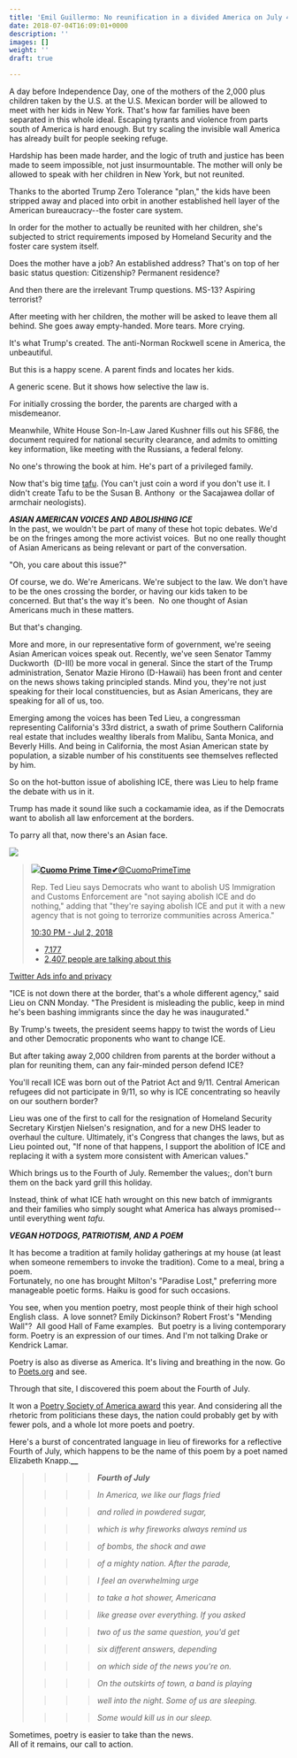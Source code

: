```yaml
---
title: 'Emil Guillermo: No reunification in a divided America on July 4th'
date: 2018-07-04T16:09:01+0000
description: ''
images: []
weight: ''
draft: true

---
```

A day before Independence Day, one of the mothers of the 2,000 plus children taken by the U.S. at the U.S. Mexican border will be allowed to meet with her kids in New York. That's how far families have been separated in this whole ideal. Escaping tyrants and violence from parts south of America is hard enough. But try scaling the invisible wall America has already built for people seeking refuge.

Hardship has been made harder, and the logic of truth and justice has been made to seem impossible, not just insurmountable. The mother will only be allowed to speak with her children in New York, but not reunited. 

Thanks to the aborted Trump Zero Tolerance "plan," the kids have been stripped away and placed into orbit in another established hell layer of the American bureaucracy--the foster care system.  
  
In order for the mother to actually be reunited with her children, she's subjected to strict requirements imposed by Homeland Security and the foster care system itself. 

Does the mother have a job? An established address? That's on top of her basic status question: Citizenship? Permanent residence?    
  
And then there are the irrelevant Trump questions. MS-13? Aspiring terrorist?  
  
After meeting with her children, the mother will be asked to leave them all behind. She goes away empty-handed. More tears. More crying.  

It's what Trump's created. The anti-Norman Rockwell scene in America, the unbeautiful.   
  
But this is a happy scene. A parent finds and locates her kids. 

A generic scene. But it shows how selective the law is. 

For initially crossing the border, the parents are charged with a misdemeanor.

Meanwhile, White House Son-In-Law Jared Kushner fills out his SF86, the document required for national security clearance, and admits to omitting key information, like meeting with the Russians, a federal felony. 

No one's throwing the book at him. He's part of a privileged family.

Now that's big time [tafu](/blog/emil-guillermo-tofu-no-tafu-thanks-to-trump-and-a-word-on-vincent-chin/). (You can't just coin a word if you don't use it. I didn't create Tafu to be the Susan B. Anthony  or the Sacajawea dollar of armchair neologists). 

**_ASIAN AMERICAN VOICES AND ABOLISHING ICE_**  
In the past, we wouldn't be part of many of these hot topic debates. We'd be on the fringes among the more activist voices.  But no one really thought of Asian Americans as being relevant or part of the conversation.

"Oh, you care about this issue?" 

Of course, we do. We're Americans. We're subject to the law. We don't have to be the ones crossing the border, or having our kids taken to be concerned. But that's the way it's been.  No one thought of Asian Americans much in these matters.   
  
But that's changing. 

More and more, in our representative form of government, we're seeing Asian American voices speak out. Recently, we've seen Senator Tammy Duckworth  (D-Ill) be more vocal in general. Since the start of the Trump administration, Senator Mazie Hirono (D-Hawaii) has been front and center on the news shows taking principled stands. Mind you, they're not just speaking for their local constituencies, but as Asian Americans, they are speaking for all of us, too.

Emerging among the voices has been Ted Lieu, a congressman representing California's 33rd district, a swath of prime Southern California real estate that includes wealthy liberals from Malibu, Santa Monica, and Beverly Hills. And being in California, the most Asian American state by population, a sizable number of his constituents see themselves reflected by him.

So on the hot-button issue of abolishing ICE, there was Lieu to help frame the debate with us in it. 

Trump has made it sound like such a cockamamie idea, as if the Democrats want to abolish all law enforcement at the borders.

To parry all that, now there's an Asian face. 

[![](https://pbs.twimg.com/media/DhJa_eYUYAAlGNA?format=jpg&name=small)](https://twitter.com/CuomoPrimeTime/status/1013973140739887104)

> [![](https://pbs.twimg.com/profile_images/1002645908666736640/m4fyFFaf_normal.jpg)**Cuomo Prime Time✔**@CuomoPrimeTime](https://twitter.com/CuomoPrimeTime)
>
> Rep. Ted Lieu says Democrats who want to abolish US Immigration and Customs Enforcement are "not saying abolish ICE and do nothing," adding that "they're saying abolish ICE and put it with a new agency that is not going to terrorize communities across America."
>
> [10:30 PM - Jul 2, 2018](https://twitter.com/CuomoPrimeTime/status/1013973140739887104)
>
> * [7,177](https://twitter.com/intent/like?tweet_id=1013973140739887104 "Like")
> * [2,407 people are talking about this](https://twitter.com/CuomoPrimeTime/status/1013973140739887104 "View the conversation on Twitter")

[Twitter Ads info and privacy](https://support.twitter.com/articles/20175256 "Twitter Ads info and privacy")

"ICE is not down there at the border, that's a whole different agency," said Lieu on CNN Monday. "The President is misleading the public, keep in mind he's been bashing immigrants since the day he was inaugurated."

By Trump's tweets, the president seems happy to twist the words of Lieu and other Democratic proponents who want to change ICE. 

But after taking away 2,000 children from parents at the border without a plan for reuniting them, can any fair-minded person defend ICE?

You'll recall ICE was born out of the Patriot Act and 9/11. Central American refugees did not participate in 9/11, so why is ICE concentrating so heavily on our southern border? 

Lieu was one of the first to call for the resignation of Homeland Security Secretary Kirstjen Nielsen's resignation, and for a new DHS leader to overhaul the culture. Ultimately, it's Congress that changes the laws, but as Lieu pointed out, "If none of that happens, I support the abolition of ICE and replacing it with a system more consistent with American values."

Which brings us to the Fourth of July. Remember the values;, don't burn them on the back yard grill this holiday.

Instead, think of what ICE hath wrought on this new batch of immigrants and their families who simply sought what America has always promised-- until everything went _tafu_.

**_VEGAN HOTDOGS, PATRIOTISM, AND A POEM_**

It has become a tradition at family holiday gatherings at my house (at least when someone remembers to invoke the tradition). Come to a meal, bring a poem.   
Fortunately, no one has brought Milton's "Paradise Lost," preferring more manageable poetic forms. Haiku is good for such occasions. 

You see, when you mention poetry, most people think of their high school English class.  A love sonnet? Emily Dickinson? Robert Frost's "Mending Wall"?  All good Hall of Fame examples.  But poetry is a living contemporary form. Poetry is an expression of our times. And I'm not talking Drake or Kendrick Lamar.

Poetry is also as diverse as America. It's living and breathing in the now. Go to [Poets.org](https://www.poets.org/) and see.

Through that site, I discovered this poem about the Fourth of July. 

It won a [Poetry Society of America award](https://www.poetrysociety.org/psa/awards/annual/winners/2018/award_6/) this year. And considering all the rhetoric from politicians these days, the nation could probably get by with fewer pols, and a whole lot more poets and poetry.

Here's a burst of concentrated language in lieu of fireworks for a reflective Fourth of July, which happens to be the name of this poem by a poet named Elizabeth Knapp.**__**

> > > > **_Fourth of July_**
>
> > > > _In America, we like our flags fried_
>
> > > > _and rolled in powdered sugar,_
>
> > > > _which is why fireworks always remind us_             
>
> > > > _of bombs, the shock and awe_
>
> > > > _of a mighty nation. After the parade,_
>
> > > > _I feel an overwhelming urge_
>
> > > > _to take a hot shower, Americana_
>
> > > > _like grease over everything. If you asked_
>
> > > > _two of us the same question, you'd get_
>
> > > > _six different answers, depending_
>
> > > > _on which side of the news you're on._
>
> > > > _On the outskirts of town, a band is playing_
>
> > > > _well into the night. Some of us are sleeping._
>
> > > > _Some would kill us in our sleep._

  
Sometimes, poetry is easier to take than the news.  
All of it remains, our call to action.  
